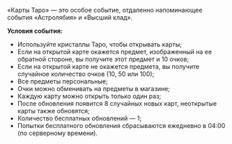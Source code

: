 «Карты Таро» — это особое событие, отдаленно напоминающее события «Астролябия» и «Высший клад».  
  
**Условия события:**  

- Используйте кристаллы Таро, чтобы открывать карты;
- Если на открытой карте окажется предмет, изображенный на ее обратной стороне, вы получите этот предмет и 10 очков;
- Если на открытой карте не окажется предмета, вы получите случайное количество очков (10, 50 или 100);
- Все предметы персональные;
- Очки можно обменивать на предметы в магазине;
- Каждую карту можно открыть только один раз;
- После обновления появится 8 случайных новых карт, неоткрытые карты также обновятся;
- Количество бесплатных обновлений — 1;
- Попытки бесплатного обновления сбрасываются ежедневно в 04:00 (по серверному времени).